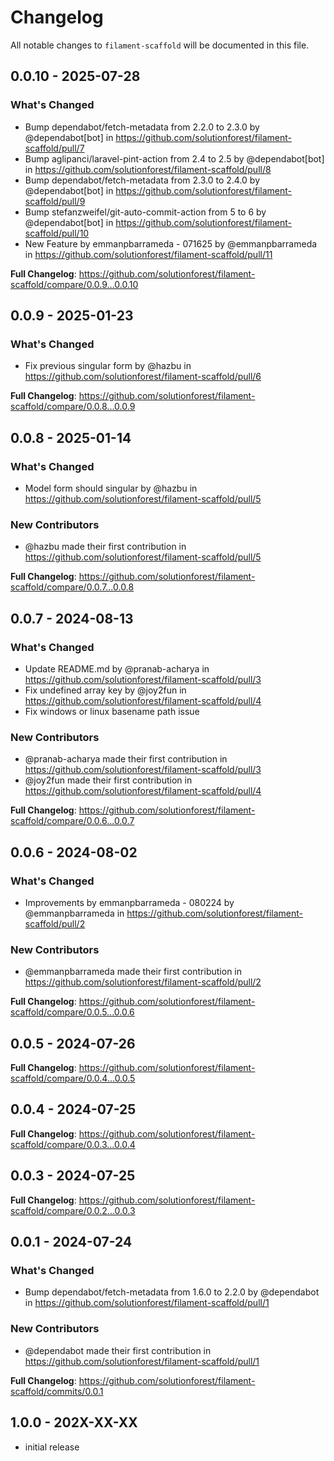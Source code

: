 # Changelog

All notable changes to `filament-scaffold` will be documented in this file.

## 0.0.10 - 2025-07-28

### What's Changed

* Bump dependabot/fetch-metadata from 2.2.0 to 2.3.0 by @dependabot[bot] in https://github.com/solutionforest/filament-scaffold/pull/7
* Bump aglipanci/laravel-pint-action from 2.4 to 2.5 by @dependabot[bot] in https://github.com/solutionforest/filament-scaffold/pull/8
* Bump dependabot/fetch-metadata from 2.3.0 to 2.4.0 by @dependabot[bot] in https://github.com/solutionforest/filament-scaffold/pull/9
* Bump stefanzweifel/git-auto-commit-action from 5 to 6 by @dependabot[bot] in https://github.com/solutionforest/filament-scaffold/pull/10
* New Feature by emmanpbarrameda - 071625 by @emmanpbarrameda in https://github.com/solutionforest/filament-scaffold/pull/11

**Full Changelog**: https://github.com/solutionforest/filament-scaffold/compare/0.0.9...0.0.10

## 0.0.9 - 2025-01-23

### What's Changed

* Fix previous singular form by @hazbu in https://github.com/solutionforest/filament-scaffold/pull/6

**Full Changelog**: https://github.com/solutionforest/filament-scaffold/compare/0.0.8...0.0.9

## 0.0.8 - 2025-01-14

### What's Changed

* Model form should singular by @hazbu in https://github.com/solutionforest/filament-scaffold/pull/5

### New Contributors

* @hazbu made their first contribution in https://github.com/solutionforest/filament-scaffold/pull/5

**Full Changelog**: https://github.com/solutionforest/filament-scaffold/compare/0.0.7...0.0.8

## 0.0.7 - 2024-08-13

### What's Changed

* Update README.md by @pranab-acharya in https://github.com/solutionforest/filament-scaffold/pull/3
* Fix undefined array key by @joy2fun in https://github.com/solutionforest/filament-scaffold/pull/4
* Fix windows or linux basename path issue

### New Contributors

* @pranab-acharya made their first contribution in https://github.com/solutionforest/filament-scaffold/pull/3
* @joy2fun made their first contribution in https://github.com/solutionforest/filament-scaffold/pull/4

**Full Changelog**: https://github.com/solutionforest/filament-scaffold/compare/0.0.6...0.0.7

## 0.0.6 - 2024-08-02

### What's Changed

* Improvements by emmanpbarrameda - 080224 by @emmanpbarrameda in https://github.com/solutionforest/filament-scaffold/pull/2

### New Contributors

* @emmanpbarrameda made their first contribution in https://github.com/solutionforest/filament-scaffold/pull/2

**Full Changelog**: https://github.com/solutionforest/filament-scaffold/compare/0.0.5...0.0.6

## 0.0.5 - 2024-07-26

**Full Changelog**: https://github.com/solutionforest/filament-scaffold/compare/0.0.4...0.0.5

## 0.0.4 - 2024-07-25

**Full Changelog**: https://github.com/solutionforest/filament-scaffold/compare/0.0.3...0.0.4

## 0.0.3 - 2024-07-25

**Full Changelog**: https://github.com/solutionforest/filament-scaffold/compare/0.0.2...0.0.3

## 0.0.1 - 2024-07-24

### What's Changed

* Bump dependabot/fetch-metadata from 1.6.0 to 2.2.0 by @dependabot in https://github.com/solutionforest/filament-scaffold/pull/1

### New Contributors

* @dependabot made their first contribution in https://github.com/solutionforest/filament-scaffold/pull/1

**Full Changelog**: https://github.com/solutionforest/filament-scaffold/commits/0.0.1

## 1.0.0 - 202X-XX-XX

- initial release
